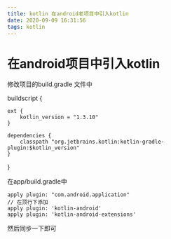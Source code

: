 ```yaml
---
title: kotlin 在android老项目中引入kotlin
date: 2020-09-09 16:31:56
tags: kotlin
---
```


# 在android项目中引入kotlin

修改项目的build.gradle 文件中


buildscript {

    ext {
        kotlin_version = "1.3.10"
    }

    dependencies {
        classpath "org.jetbrains.kotlin:kotlin-gradle-plugin:$kotlin_version"
    }
}

在app/build.gradle中

```
apply plugin: "com.android.application"
// 在顶行下添加
apply plugin: 'kotlin-android'
apply plugin: 'kotlin-android-extensions'

```

然后同步一下即可